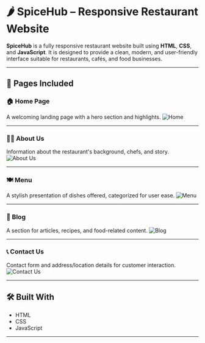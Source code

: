 # 🌶️ SpiceHub – Responsive Restaurant Website

**SpiceHub** is a fully responsive restaurant website built using **HTML**, **CSS**, and **JavaScript**. It is designed to provide a clean, modern, and user-friendly interface suitable for restaurants, cafés, and food businesses.

---

## 🔗 Pages Included

### 🏠 Home Page
A welcoming landing page with a hero section and highlights.
![Home](assets/images/home.png)

---

### 👨‍🍳 About Us
Information about the restaurant's background, chefs, and story.
![About Us](assets/images/about.png)

---

### 🍽️ Menu
A stylish presentation of dishes offered, categorized for user ease.
![Menu](assets/images/menu.png)

---

### 📝 Blog
A section for articles, recipes, and food-related content.
![Blog](assets/images/blog.png)

---

### 📞 Contact Us
Contact form and address/location details for customer interaction.
![Contact Us](assets/images/contact.png)

---

## 🛠️ Built With

- HTML
- CSS
- JavaScript

---


